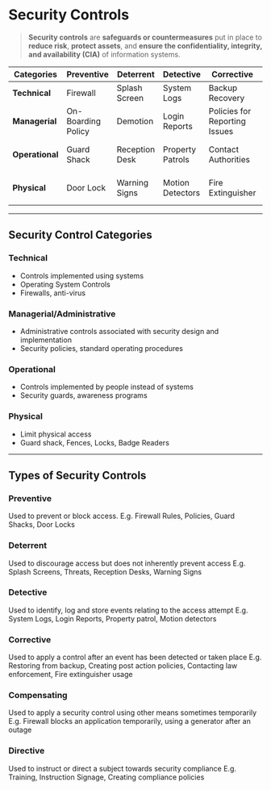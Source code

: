 # Security Controls

>**Security controls** are **safeguards or countermeasures** put in place to **reduce risk**, **protect assets**, and **ensure the confidentiality, integrity, and availability (CIA)** of information systems.


|  **Categories**  |   **Preventive**   |  **Deterrent**  |    **Detective**   |        **Corrective**         |          **Compensating**         |        **Directive**        | 
| ---------------- | ------------------ | --------------- | ------------------ | ----------------------------- | --------------------------------- | --------------------------- |
|  **Technical**   |      Firewall      |  Splash Screen  |    System Logs     |        Backup Recovery        |      Block Instead of Patch       |    File Storage Policies    |
|  **Managerial**  | On-Boarding Policy |    Demotion     |   Login Reports    | Policies for Reporting Issues |        Separation of Duties       |     Compliance Policies     |
|  **Operational** |     Guard Shack    | Reception Desk  |  Property Patrols  |      Contact Authorities      |  Require Multiple Security Staff  | Security Training Policies  |
|  **Physical**    |      Door Lock     |  Warning Signs  |  Motion Detectors  |       Fire Extinguisher       |     Using a backup generator      |    Instructional Signage    |

---
## Security Control Categories

### Technical
- Controls implemented using systems
- Operating System Controls
- Firewalls, anti-virus

### Managerial/Administrative
- Administrative controls associated with security design and implementation
- Security policies, standard operating procedures

### Operational
- Controls implemented by people instead of systems
- Security guards, awareness programs

### Physical
- Limit physical access
- Guard shack, Fences, Locks, Badge Readers 

---

## Types of Security Controls 

### Preventive
Used to prevent or block access.
E.g. Firewall Rules, Policies, Guard Shacks, Door Locks

### Deterrent 
Used to discourage access but does not inherently prevent access
E.g. Splash Screens, Threats, Reception Desks, Warning Signs

### Detective 
Used to identify, log and store events relating to the access attempt
E.g. System Logs, Login Reports, Property patrol, Motion detectors

### Corrective 
Used to apply a control after an event has been detected or taken place 
E.g. Restoring from backup, Creating post action policies, Contacting law enforcement, Fire extinguisher usage 

### Compensating
Used to apply a security control using other means sometimes temporarily 
E.g.  Firewall blocks an application temporarily, using a generator after an outage

### Directive 
Used to instruct or direct a subject towards security compliance
E.g. Training, Instruction Signage, Creating compliance policies 